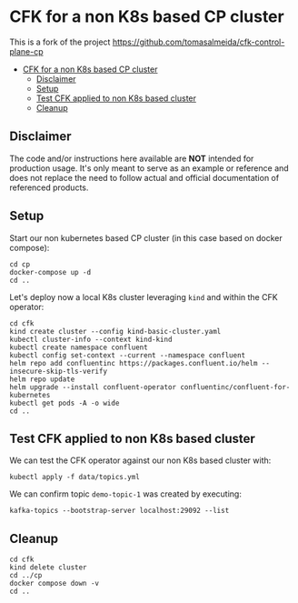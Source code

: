 # CFK for a non K8s based CP cluster

This is a fork of the project https://github.com/tomasalmeida/cfk-control-plane-cp 

- [CFK for a non K8s based CP cluster](#cfk-for-a-non-k8s-based-cp-cluster)
  - [Disclaimer](#disclaimer)
  - [Setup](#setup)
  - [Test CFK applied to non K8s based cluster](#test-cfk-applied-to-non-k8s-based-cluster)
  - [Cleanup](#cleanup)


## Disclaimer

The code and/or instructions here available are **NOT** intended for production usage. 
It's only meant to serve as an example or reference and does not replace the need to follow actual and official documentation of referenced products.

## Setup

Start our non kubernetes based CP cluster (in this case based on docker compose):

```shell
cd cp
docker-compose up -d
cd ..
```

Let's deploy now a local K8s cluster leveraging `kind` and within the CFK operator:

```shell
cd cfk
kind create cluster --config kind-basic-cluster.yaml
kubectl cluster-info --context kind-kind
kubectl create namespace confluent
kubectl config set-context --current --namespace confluent
helm repo add confluentinc https://packages.confluent.io/helm --insecure-skip-tls-verify
helm repo update
helm upgrade --install confluent-operator confluentinc/confluent-for-kubernetes
kubectl get pods -A -o wide
cd ..
```

## Test CFK applied to non K8s based cluster

We can test the CFK operator against our non K8s based cluster with:

```shell
kubectl apply -f data/topics.yml
```

We can confirm topic `demo-topic-1` was created by executing:

```shell
kafka-topics --bootstrap-server localhost:29092 --list
```

## Cleanup

```shell
cd cfk
kind delete cluster 
cd ../cp
docker compose down -v
cd ..
```